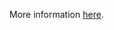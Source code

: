 More information [here](https://docs.prismacloud.io/en/enterprise-edition/policy-reference/aws-policies/aws-general-policies/bc-aws-381).
